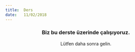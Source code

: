 ```yaml
---
title:  Ders
date:   11/02/2018
---
```


### <center>Biz bu derste üzerinde çalışıyoruz.</center>
<center>Lütfen daha sonra gelin.</center>